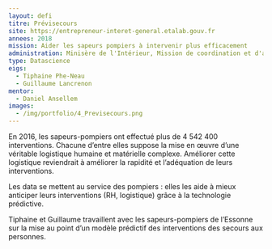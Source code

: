 ```yaml
---
layout: defi
titre: Prévisecours
site: https://entrepreneur-interet-general.etalab.gouv.fr
annees: 2018
mission: Aider les sapeurs pompiers à intervenir plus efficacement
administration: Minisère de l'Intérieur, Mission de coordination et d'appui à la valorisation des données
type: Datascience
eigs:
  - Tiphaine Phe-Neau
  - Guillaume Lancrenon
mentor:
  - Daniel Ansellem 
images:
  - /img/portfolio/4_Previsecours.png
---
```


En 2016, les sapeurs-pompiers ont effectué plus de 4 542 400
interventions. Chacune d’entre elles suppose la mise en œuvre d’une
véritable logistique humaine et matérielle complexe. Améliorer cette
logistique reviendrait à améliorer la rapidité et l’adéquation de
leurs interventions.

Les data se mettent au service des pompiers : elles les aide à mieux
anticiper leurs interventions (RH, logistique) grâce à la technologie
prédictive. 

Tiphaine et Guillaume travaillent avec les sapeurs-pompiers de
l’Essonne sur la mise au point d’un modèle prédictif des interventions
des secours aux personnes. 

